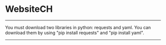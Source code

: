 # WebsiteCH

---

You must download two libraries in python:
requests and yaml. You can download them by using "pip install requests" and "pip install yaml".

---
